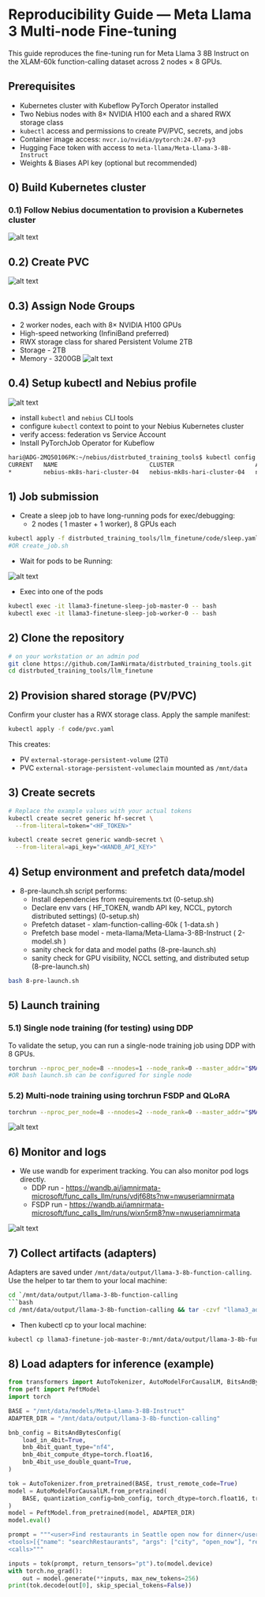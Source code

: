 # Reproducibility Guide — Meta Llama 3 Multi-node Fine-tuning 

This guide reproduces the fine-tuning run for Meta Llama 3 8B Instruct on the XLAM-60k function-calling dataset across 2 nodes × 8 GPUs.

## Prerequisites
- Kubernetes cluster with Kubeflow PyTorch Operator installed
- Two Nebius nodes with 8× NVIDIA H100 each and a shared RWX storage class
- `kubectl` access and permissions to create PV/PVC, secrets, and jobs
- Container image access: `nvcr.io/nvidia/pytorch:24.07-py3`
- Hugging Face token with access to `meta-llama/Meta-Llama-3-8B-Instruct`
- Weights & Biases API key (optional but recommended)

## 0) Build Kubernetes cluster
### 0.1) Follow Nebius documentation to provision a Kubernetes cluster
![alt text](k8scluster.png)

## 0.2) Create PVC
![alt text](pvc-3.png)

## 0.3) Assign Node Groups
- 2 worker nodes, each with 8× NVIDIA H100 GPUs
- High-speed networking (InfiniBand preferred)
- RWX storage class for shared Persistent Volume 2TB
- Storage - 2TB
- Memory - 3200GB
![alt text](nodegroup.png)

## 0.4) Setup kubectl and Nebius profile
![alt text](kubectl_setup.png)
- install `kubectl` and `nebius` CLI tools
- configure `kubectl` context to point to your Nebius Kubernetes cluster
- verify access: federation vs Service Account
- Install PyTorchJob Operator for Kubeflow
```bash
hari@ADG-2MQ50106PK:~/nebius/distrbuted_training_tools$ kubectl config get-contexts
CURRENT   NAME                          CLUSTER                       AUTHINFO                      NAMESPACE
*         nebius-mk8s-hari-cluster-04   nebius-mk8s-hari-cluster-04   nebius-mk8s-hari-cluster-04   
```

## 1) Job submission
- Create a sleep job to have long-running pods for exec/debugging:
    - 2 nodes ( 1 master + 1 worker), 8 GPUs each
```bash
kubectl apply -f distrbuted_training_tools/llm_finetune/code/sleep.yaml
#OR create_job.sh
```
- Wait for pods to be Running:

![alt text](pods.png)

- Exec into one of the pods
```bash
kubectl exec -it llama3-finetune-sleep-job-master-0 -- bash
kubectl exec -it llama3-finetune-sleep-job-worker-0 -- bash
```

## 2) Clone the repository
```bash
# on your workstation or an admin pod
git clone https://github.com/IamNirmata/distrbuted_training_tools.git
cd distrbuted_training_tools/llm_finetune
```

## 2) Provision shared storage (PV/PVC)
Confirm your cluster has a RWX storage class. Apply the sample manifest:
```bash
kubectl apply -f code/pvc.yaml
```
This creates:
- PV `external-storage-persistent-volume` (2Ti)
- PVC `external-storage-persistent-volumeclaim` mounted as `/mnt/data`

## 3) Create secrets
```bash
# Replace the example values with your actual tokens
kubectl create secret generic hf-secret \
  --from-literal=token="<HF_TOKEN>"

kubectl create secret generic wandb-secret \
  --from-literal=api_key="<WANDB_API_KEY>"
```

## 4) Setup environment and prefetch data/model
- 8-pre-launch.sh script performs:
    - Install dependencies from requirements.txt (0-setup.sh)
    - Declare env vars ( HF_TOKEN, wandb API key, NCCL, pytorch distributed settings) (0-setup.sh)
    - Prefetch dataset - xlam-function-calling-60k ( 1-data.sh )
    - Prefetch base model - meta-llama/Meta-Llama-3-8B-Instruct ( 2-model.sh )
    - sanity check for data and model paths (8-pre-launch.sh)
    - sanity check for GPU visibility, NCCL setting, and distributed setup (8-pre-launch.sh)

```bash
bash 8-pre-launch.sh
```


## 5) Launch training
### 5.1) Single node training (for testing) using DDP
To validate the setup, you can run a single-node training job using DDP with 8 GPUs.

```bash
torchrun --nproc_per_node=8 --nnodes=1 --node_rank=0 --master_addr="$MASTER_ADDR" --master_port="$MASTER_PORT" ddp.py
#OR bash launch.sh can be configured for single node
```
### 5.2) Multi-node training using torchrun FSDP and QLoRA

```bash
torchrun --nproc_per_node=8 --nnodes=2 --node_rank=0 --master_addr="$MASTER_ADDR" --master_port="$MASTER_PORT" fsdp_no4.py
```

![alt text](fsdp_training.png)

## 6) Monitor and logs
- We use wandb for experiment tracking. You can also monitor pod logs directly.
    - DDP run - https://wandb.ai/iamnirmata-microsoft/func_calls_llm/runs/vdjf68ts?nw=nwuseriamnirmata
    - FSDP run - https://wandb.ai/iamnirmata-microsoft/func_calls_llm/runs/wixn5rm8?nw=nwuseriamnirmata

![alt text](wandb.png)
 


## 7) Collect artifacts (adapters)
Adapters are saved under `/mnt/data/output/llama-3-8b-function-calling`.
Use the helper to tar them to your local machine:

```bash
cd `/mnt/data/output/llama-3-8b-function-calling
```bash
cd /mnt/data/output/llama-3-8b-function-calling && tar -czvf "llama3_adapters_$(date +%Y%m%d-%H%M%S).tgz" .

```
- Then kubectl cp to your local machine:
```bash
kubectl cp llama3-finetune-job-master-0:/mnt/data/output/llama-3-8b-function-calling/llama3_adapters.tgz .
```

## 8) Load adapters for inference (example)
```python
from transformers import AutoTokenizer, AutoModelForCausalLM, BitsAndBytesConfig
from peft import PeftModel
import torch

BASE = "/mnt/data/models/Meta-Llama-3-8B-Instruct"
ADAPTER_DIR = "/mnt/data/output/llama-3-8b-function-calling"

bnb_config = BitsAndBytesConfig(
    load_in_4bit=True,
    bnb_4bit_quant_type="nf4",
    bnb_4bit_compute_dtype=torch.float16,
    bnb_4bit_use_double_quant=True,
)

tok = AutoTokenizer.from_pretrained(BASE, trust_remote_code=True)
model = AutoModelForCausalLM.from_pretrained(
    BASE, quantization_config=bnb_config, torch_dtype=torch.float16, trust_remote_code=True
)
model = PeftModel.from_pretrained(model, ADAPTER_DIR)
model.eval()

prompt = """<user>Find restaurants in Seattle open now for dinner</user>
<tools>[{"name": "searchRestaurants", "args": ["city", "open_now"], "returns": ["name", "address", "hours"]}]</tools>
<calls>"""

inputs = tok(prompt, return_tensors="pt").to(model.device)
with torch.no_grad():
    out = model.generate(**inputs, max_new_tokens=256)
print(tok.decode(out[0], skip_special_tokens=False))
```

